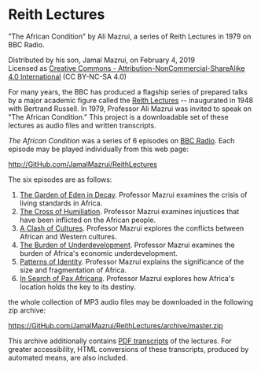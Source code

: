 ﻿# Reith Lectures
"The African Condition" by Ali Mazrui, a series of Reith Lectures in 1979 on BBC Radio.

Distributed by his son, Jamal Mazrui, on February 4, 2019\
Licensed as [Creative Commons - Attribution-NonCommercial-ShareAlike 4.0 International](https://creativecommons.org/licenses/by-nc-sa/4.0/) (CC BY-NC-SA 4.0)

For many years, the BBC has produced a flagship series of prepared talks by a major academic figure called the [Reith Lectures](https://en.wikipedia.org/wiki/Reith_Lectures) -- inaugurated in 1948 with Bertrand Russell.  In 1979, Professor Ali Mazrui was invited to speak on "The African Condition."  This project is a downloadable set of these lectures as audio files and written transcripts.

*The African Condition* was a series of 6 episodes on [BBC Radio](https://www.bbc.co.uk/programmes/p00gq1wn).  Each episode may be played individually from this web page:

<http://GitHub.com/JamalMazrui/ReithLectures>

The six episodes are as follows:

1. [The Garden of Eden in Decay](https://github.com/jamalmazrui/ReithLectures/raw/master/The%20African%20Condition%20-%20Episode%201%20-%20The%20Garden%20of%20Eden%20in%20Decay.mp3).  Professor Mazrui examines the crisis of living standards in Africa.
2. [The Cross of Humiliation](https://github.com/jamalmazrui/ReithLectures/raw/master/The%20African%20Condition%20-%20Episode%202%20-%20The%20Cross%20of%20Humiliation.mp3).  Professor Mazrui examines injustices that have been inflicted on the African people.
3. [A Clash of Cultures](https://github.com/jamalmazrui/ReithLectures/raw/master/The%20African%20Condition%20-%20Episode%203%20-%20A%20Clash%20of%20Cultures.mp3).  Professor Mazrui explores the conflicts between African and Western cultures.
4. [The Burden of Underdevelopment](https://github.com/jamalmazrui/ReithLectures/raw/master/The%20African%20Condition%20-%20Episode%204%20-%20The%20Burden%20of%20Underdevelopment.mp3).  Professor Mazrui examines the burden of Africa's economic underdevelopment.
5. [Patterns of Identity](https://github.com/jamalmazrui/ReithLectures/raw/master/The%20African%20Condition%20-%20Episode%205%20-%20Patterns%20of%20Identity.mp3).  Professor Mazrui explains the significance of the size and fragmentation of Africa.
6. [In Search of Pax Africana](https://github.com/jamalmazrui/ReithLectures/raw/master/The%20African%20Condition%20-%20Episode%206%20-%20In%20Search%20of%20Pax%20Africana.mp3).  Professor Mazrui explores how Africa's location holds the key to its destiny.

the whole collection of MP3 audio files may be downloaded in the following zip archive:

<https://GitHub.com/JamalMazrui/ReithLectures/archive/master.zip>

This archive additionally contains [PDF transcripts](http://www.bbc.co.uk/radio4/features/the-reith-lectures/transcripts/1970/#y1979) of the lectures.  For greater accessibility, HTML conversions of these transcripts, produced by automated means, are also included.
